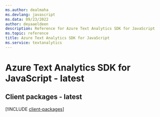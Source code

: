 ```yaml
---
ms.author: dealmaha
ms.devlang: javascript
ms.data: 09/23/2022
author: deyaaeldeen
description: Reference for Azure Text Analytics SDK for JavaScript
ms.topic: reference
title: Azure Text Analytics SDK for JavaScript
ms.service: textanalytics
---
```

# Azure Text Analytics SDK for JavaScript - latest

## Client packages - latest
[!INCLUDE [client-packages](text-analytics-client-index.md)]